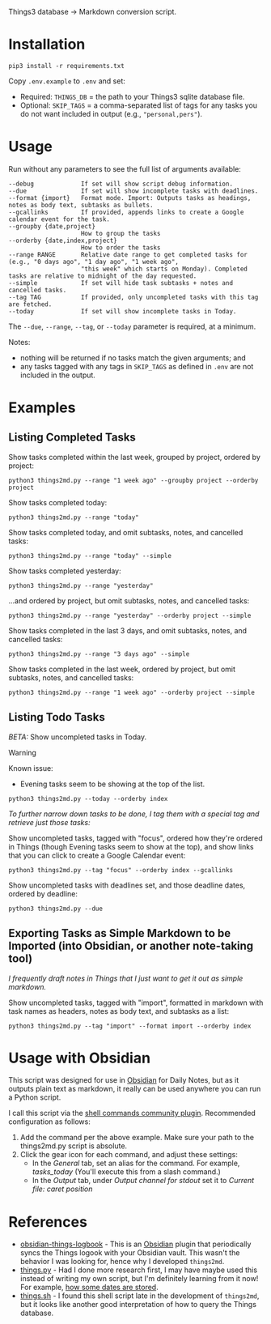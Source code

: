 Things3 database -> Markdown conversion script.

# Installation

`pip3 install -r requirements.txt`

Copy `.env.example` to `.env` and set:

- Required: `THINGS_DB` = the path to your Things3 sqlite database file.
- Optional: `SKIP_TAGS` = a comma-separated list of tags for any tasks you do not want included in output (e.g., `"personal,pers"`).

# Usage

Run without any parameters to see the full list of arguments available:

```
--debug             If set will show script debug information.
--due               If set will show incomplete tasks with deadlines.
--format {import}   Format mode. Import: Outputs tasks as headings, notes as body text, subtasks as bullets.
--gcallinks         If provided, appends links to create a Google calendar event for the task.
--groupby {date,project}
                    How to group the tasks
--orderby {date,index,project}
                    How to order the tasks
--range RANGE       Relative date range to get completed tasks for (e.g., "0 days ago", "1 day ago", "1 week ago",
                    "this week" which starts on Monday). Completed tasks are relative to midnight of the day requested.
--simple            If set will hide task subtasks + notes and cancelled tasks.
--tag TAG           If provided, only uncompleted tasks with this tag are fetched.
--today             If set will show incomplete tasks in Today.
```

The `--due`, `--range`, `--tag`, or `--today` parameter is required, at a minimum.

Notes:

- nothing will be returned if no tasks match the given arguments; and
- any tasks tagged with any tags in `SKIP_TAGS` as defined in `.env` are not included in the output.

# Examples

## Listing Completed Tasks

Show tasks completed within the last week, grouped by project, ordered by project:
```
python3 things2md.py --range "1 week ago" --groupby project --orderby project
```

Show tasks completed today:
```
python3 things2md.py --range "today"
```

Show tasks completed today, and omit subtasks, notes, and cancelled tasks:
```
python3 things2md.py --range "today" --simple
```

Show tasks completed yesterday:
```
python3 things2md.py --range "yesterday"
```

...and ordered by project, but omit subtasks, notes, and cancelled tasks:
```
python3 things2md.py --range "yesterday" --orderby project --simple
```

Show tasks completed in the last 3 days, and omit subtasks, notes, and cancelled tasks:
```
python3 things2md.py --range "3 days ago" --simple
```

Show tasks completed in the last week, ordered by project, but omit subtasks, notes, and cancelled tasks:
```
python3 things2md.py --range "1 week ago" --orderby project --simple
```

## Listing Todo Tasks

_BETA:_ Show uncompleted tasks in Today.

> [!WARNING]
> Known issue:
> - Evening tasks seem to be showing at the top of the list.
```
python3 things2md.py --today --orderby index
```

_To further narrow down tasks to be done, I tag them with a special tag and retrieve just those tasks:_

Show uncompleted tasks, tagged with "focus", ordered how they're ordered in Things (though Evening tasks seem to show at the top), and show links that you can click to create a Google Calendar event:
```
python3 things2md.py --tag "focus" --orderby index --gcallinks
```

Show uncompleted tasks with deadlines set, and those deadline dates, ordered by deadline:
```
python3 things2md.py --due
```

## Exporting Tasks as Simple Markdown to be Imported (into Obsidian, or another note-taking tool)

_I frequently draft notes in Things that I just want to get it out as simple markdown._

Show uncompleted tasks, tagged with "import", formatted in markdown with task names as headers, notes as body text, and subtasks as a list:
```
python3 things2md.py --tag "import" --format import --orderby index
```

# Usage with Obsidian

This script was designed for use in [Obsidian](https://obsidian.md/) for Daily Notes, but as it outputs plain text as markdown, it really can be used anywhere you can run a Python script.

I call this script via the [shell commands community plugin](https://github.com/Taitava/obsidian-shellcommands). Recommended configuration as follows:

1. Add the command per the above example. Make sure your path to the things2md.py script is absolute.
1. Click the gear icon for each command, and adjust these settings:
    - In the _General_ tab, set an alias for the command. For example, _tasks_today_ (You'll execute this from a slash command.)
    - In the _Output_ tab, under _Output channel for stdout_ set it to _Current file: caret position_

# References

- [obsidian-things-logbook](https://github.com/liamcain/obsidian-things-logbook) - This is an [Obsidian](https://obsidian.md/) plugin that periodically syncs the Things logook with your Obsidian vault. This wasn't the behavior I was looking for, hence why I developed `things2md`.
- [things.py](https://github.com/thingsapi/things.py) - Had I done more research first, I may have maybe used this instead of writing my own script, but I'm definitely learning from it now! For example, [how some dates are stored](https://github.com/thingsapi/things.py/issues/98).
- [things.sh](https://github.com/AlexanderWillner/things.sh) - I found this shell script late in the development of `things2md`, but it looks like another good interpretation of how to query the Things database.